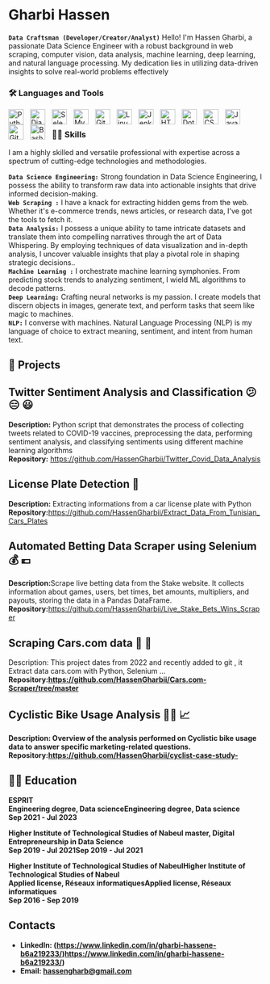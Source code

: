 #  Gharbi Hassen

**`Data Craftsman (Developer/Creator/Analyst)`**
Hello! I'm Hassen Gharbi, a passionate Data Science Engineer with a robust background in web scraping, computer vision, data analysis, machine learning, deep learning, and natural language processing. My dedication lies in utilizing data-driven insights to solve real-world problems effectively


### 🛠️ Languages and Tools
<img align="left" alt="Python" width="30px" style="padding-right:10px;" src="https://cdn.jsdelivr.net/gh/devicons/devicon/icons/python/python-plain.svg" />
<img align="left" alt="Django" width="30px" style="padding-right:10px;" src="https://cdn.jsdelivr.net/gh/devicons/devicon/icons/django/django-plain.svg" />
<img align="left" alt="Selenium" width="30px" style="padding-right:10px;" src="https://cdn.jsdelivr.net/gh/devicons/devicon/icons/selenium/selenium-original.svg" />
<img align="left" alt="MySql" width="30px" style="padding-right:10px;" src="https://cdn.jsdelivr.net/gh/devicons/devicon/icons/mysql/mysql-original.svg" />
<img align="left" alt="Git" width="30px" style="padding-right:10px;" src="https://cdn.jsdelivr.net/gh/devicons/devicon/icons/git/git-original.svg" />
<img align="left" alt="Linux" width="30px" style="padding-right:10px;" src="https://cdn.jsdelivr.net/gh/devicons/devicon/icons/linux/linux-original.svg" />
<img align="left" alt="Jenkins" width="30px" style="padding-right:10px;" src="https://cdn.jsdelivr.net/gh/devicons/devicon/icons/jenkins/jenkins-line.svg" />
<img align="left" alt="HTML" width="30px" style="padding-right:10px;" src="https://cdn.jsdelivr.net/gh/devicons/devicon/icons/html5/html5-plain.svg" />
<img align="left" alt="Dotnet" width="30px" style="padding-right:10px;" src="https://cdn.jsdelivr.net/gh/devicons/devicon/icons/dotnetcore/dotnetcore-original.svg" />
<img align="left" alt="CSS" width="30px" style="padding-right:10px;" src="https://cdn.jsdelivr.net/gh/devicons/devicon/icons/css3/css3-plain.svg" />
<img align="left" alt="JavaScript" width="30px" style="padding-right:10px;" src="https://cdn.jsdelivr.net/gh/devicons/devicon/icons/javascript/javascript-plain.svg" />
<img align="left" alt="GitHub" width="30px" style="padding-right:10px;" src="https://cdn.jsdelivr.net/gh/devicons/devicon/icons/github/github-original.svg" />
<img align="left" alt="Bash" width="30px" style="padding-right:10px;" src="https://cdn.jsdelivr.net/gh/devicons/devicon/icons/bash/bash-original.svg" />
<br />

### 🏄‍♂️ Skills
I am a highly skilled and versatile professional with expertise across a spectrum of cutting-edge technologies and methodologies. 

**`Data Science Engineering:`** Strong foundation in Data Science Engineering, I possess the ability to transform raw data into actionable insights that drive informed decision-making.<br />
**`Web Scraping :`** I have a knack for extracting hidden gems from the web. Whether it's e-commerce trends, news articles, or research data, I've got the tools to fetch it.<br />
**`Data Analysis:`** I possess a unique ability to tame intricate datasets and translate them into compelling narratives through the art of Data Whispering. By employing techniques of data visualization and in-depth analysis, I uncover valuable insights that play a pivotal role in shaping strategic decisions..<br />
**`Machine Learning :`** I orchestrate machine learning symphonies. From predicting stock trends to analyzing sentiment, I wield ML algorithms to decode patterns.<br />
**`Deep Learning:`** Crafting neural networks is my passion. I create models that discern objects in images, generate text, and perform tasks that seem like magic to machines.<br />
**`NLP:`** I converse with machines. Natural Language Processing (NLP) is my language of choice to extract meaning, sentiment, and intent from human text.<br />
  
## 🧰 Projects
## Twitter Sentiment Analysis and Classification :confused: :expressionless: :smiley:
<strong>Description:</strong>  Python script that demonstrates the process of collecting tweets related to COVID-19 vaccines, preprocessing the data, performing sentiment analysis, and classifying sentiments using different machine learning algorithms</br>
<strong>Repository:</strong> https://github.com/HassenGharbii/Twitter_Covid_Data_Analysis
## License Plate Detection :blue_car:
<strong>Description:</strong> Extracting informations from a car license plate with Python
<strong>Repository:</strong>https://github.com/HassenGharbii/Extract_Data_From_Tunisian_Cars_Plates
## Automated Betting Data Scraper using Selenium :moneybag: :euro:
<strong>Description:</strong>Scrape live betting data from the Stake website. It collects information about games, users, bet times, bet amounts, multipliers, and payouts, storing the data in a Pandas DataFrame.</br>
<strong>Repository:</strong>https://github.com/HassenGharbii/Live_Stake_Bets_Wins_Scraper
## Scraping Cars.com data :red_car: :blue_car:
Description: This project dates from 2022 and recently added to git , it Extract data cars.com with Python, Selenium ...
<strong>Repository:https://github.com/HassenGharbii/Cars.com-Scraper/tree/master
## Cyclistic Bike Usage Analysis :biking_man: :chart_with_upwards_trend:
Description: Overview of the analysis performed on Cyclistic bike usage data to answer specific marketing-related questions.
<strong>Repository:https://github.com/HassenGharbii/cyclist-case-study-
## 👨‍🎓 Education
ESPRIT  </br> 
Engineering degree, Data scienceEngineering degree, Data science  </br>
Sep 2021 - Jul 2023

 Higher Institute of Technological Studies of Nabeul
master, Digital Entrepreneurship in Data Science </br>
Sep 2019 - Jul 2021Sep 2019 - Jul 2021 </br>

Higher Institute of Technological Studies of NabeulHigher Institute of Technological Studies of Nabeul </br>
Applied license, Réseaux informatiquesApplied license, Réseaux informatiques </br>
Sep 2016 - Sep 2019

## Contacts
- LinkedIn: (https://www.linkedin.com/in/gharbi-hassene-b6a219233/)https://www.linkedin.com/in/gharbi-hassene-b6a219233/)
- Email: hassengharb@gmail.com


